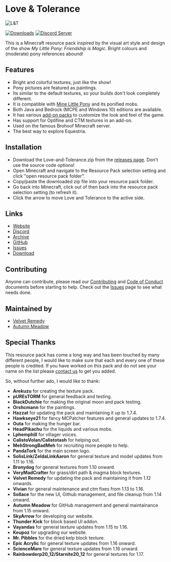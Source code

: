 # Love & Tolerance

![L&T](https://love-tolerance.com/assets/banner.png)

[![Downloads](https://img.shields.io/github/downloads/Love-and-Tolerance/Love-and-Tolerance/total.svg?color=blue)](https://github.com/Love-and-Tolerance/Love-and-Tolerance/releases/latest)
[![Discord Server](https://img.shields.io/discord/621069869244350468.svg?color=blueviolet)](https://discord.gg/fxNMGvm)

This is a Minecraft resource pack inspired by the visual art style and design of the show _My Little Pony: Friendship is Magic_. Bright colours and (moderate) pony references abound!

## Features

- Bright and colorful textures, just like the show!
- Pony pictures are featured as paintings.
- Its similar to the default textures, so your builds don't look completely different.
- It is compatible with [Mine Little Pony](https://minelittlepony-mod.com/) and its ponified mobs.
- Both Java and Bedrock (MCPE and Windows 10) editions are available.
- It has various [add-on packs](https://love-tolerance.com/addons/) to customize the look and feel of the game.
- Has support for Optifine and CTM textures in an add-on.
- Used on the famous Brohoof Minecraft server.
- The best way to explore Equestria.

## Installation

- Download the Love-and-Tolerance.zip from the [releases page](https://github.com/Love-and-Tolerance/Love-and-Tolerance/releases/latest). Don't use the source code options!
- Open Minecraft and navigate to the Resource Pack selection setting and click "open resource pack folder".
- Copy/paste the downloaded zip file into your resource pack folder.
- Go back into Minecraft, click out of then back into the resource pack selection setting (to refresh it).
- Click the arrow to move Love and Tolerance to the active side.

## Links

- [Website](https://love-tolerance.com)
- [Discord](https://discord.love-tolerance.com)
- [Archive](https://archive.love-tolerance.com)
- [GitHub](https://github.love-tolerance.com)
- [Issues](https://issues.love-tolerance.com)
- [Download](https://download.love-tolerance.com)

## Contributing

Anyone can contribute, please read our [Contributing](.github/CONTRIBUTING.md) and [Code of Conduct](.github/CODE_OF_CONDUCT.md) documents before starting to help. Check out the [Issues](https://github.com/Love-and-Tolerance/Love-and-Tolerance/issues) page to see what needs done.

## Maintained by

- [Velvet Remedy](https://github.com/velvetremedy/)
- [Autumn Meadow](https://github.com/autumnblazey/)

## Special Thanks

This resource pack has come a long way and has been touched by many different people, I would like to make sure that each and every one of these people is credited. If you have worked on this pack and do not see your name on the list please [contact us](mailto:contact@love-tolerance.com) to get you added.

So, without further ado, I would like to thank:

- **Arekuzu** for creating the texture pack.
- **pUREsTORM** for general feedback and testing.
- **BlackDutchie** for making the original moon and pack testing.
- **Orshcmann** for the paintings.
- **Hazzat** for updating the pack and maintaining it up to 1.7.4.
- **Hawkseye21** for fancy MCPatcher features and general updates to 1.7.4.
- **Outa** for making the hunger bar.
- **HeadPikachu** for the liquids and various mobs.
- **Lphemphill** for villager voices.
- **CalistoVolan/Calistotash** for helping out.
- **MehStrongBadMeh** for recruiting more people to help.
- **PandaTork** for the main screen logo.
- **SolisLink/ZeldaLinkAaron** for general texture and model updates from 1.11 to 1.16.
- **Bronydog** for general textures from 1.10 onward.
- **VeryMadCrafter** for grass/dirt path & magma block textures.
- **Velvet Remedy** for updating the pack and maintaining it from 1.12 onwards.
- **Vivian** for general maintenance and ctm fixes from 1.13 to 1.16.
- **Sollace** for the new UI, Github management, and file cleanup from 1.14 onward.
- **Autumn Meadow** for GitHub management and general maintainance from 1.15 onward.
- **SkyArrow** for developing our website.
- **Thunder Kick** for block based UI addon.
- **Vayandas** for general texture updates from 1.15 to 1.16.
- **Keupoz** for upgrading our website.
- **Mr. Pibbles** for the dried kelp block texture.
- **Epic Acrylic** for general texture updates from 1.16 onward.
- **ScienceMare** for general texture updates from 1.16 onward.
- **Rainbowderp20_12/Starnite20_12** for general textures for 1.17.
